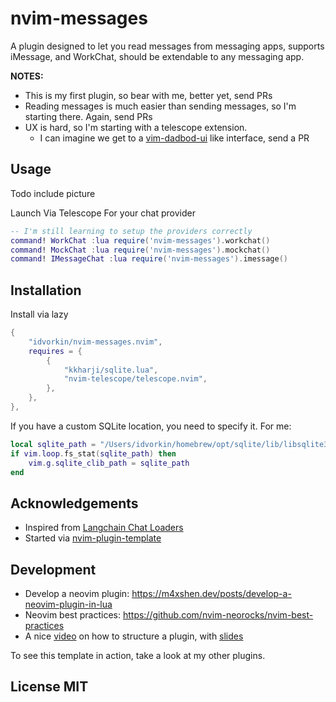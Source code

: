 # nvim-messages

A plugin designed to let you read messages from messaging apps, supports iMessage, and WorkChat, should be extendable to any messaging app.

**NOTES:**

- This is my first plugin, so bear with me, better yet, send PRs
- Reading messages is much easier than sending messages, so I'm starting there. Again, send PRs
- UX is hard, so I'm starting with a telescope extension.
  - I can imagine we get to a [vim-dadbod-ui](https://github.com/kristijanhusak/vim-dadbod-ui) like interface, send a PR

## Usage

Todo include picture

Launch Via Telescope For your chat provider

```lua
-- I'm still learning to setup the providers correctly
command! WorkChat :lua require('nvim-messages').workchat()
command! MockChat :lua require('nvim-messages').mockchat()
command! IMessageChat :lua require('nvim-messages').imessage()
```

## Installation

Install via lazy

```lua
{
    "idvorkin/nvim-messages.nvim",
    requires = {
        {
            "kkharji/sqlite.lua",
            "nvim-telescope/telescope.nvim",
        },
    },
},
```

If you have a custom SQLite location, you need to specify it. For me:

```lua
local sqlite_path = "/Users/idvorkin/homebrew/opt/sqlite/lib/libsqlite3.dylib"
if vim.loop.fs_stat(sqlite_path) then
    vim.g.sqlite_clib_path = sqlite_path
end
```

## Acknowledgements

- Inspired from [Langchain Chat Loaders](https://python.langchain.com/docs/integrations/chat_loaders/)
- Started via [nvim-plugin-template](https://github.com/nvimdev/nvim-plugin-template)

## Development

- Develop a neovim plugin: https://m4xshen.dev/posts/develop-a-neovim-plugin-in-lua
- Neovim best practices: https://github.com/nvim-neorocks/nvim-best-practices
- A nice [video](https://www.youtube.com/watch?v=yN04HCeOjmo&ab_channel=Cloud-NativeCorner) on how to structure a plugin, with [slides](https://github.com/Piotr1215/youtube/blob/main/nvim-plugins/slides.md)

To see this template in action, take a look at my other plugins.

## License MIT
